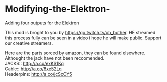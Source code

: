 # Modifying-the-Elektron-
Adding four outputs for the Elektron

This mod is broght to you by https://go.twitch.tv/oh_bother.
HE streamed this process fully can be seen in a video i hope he will make public.
Support our creative streamers.

Here are the parts sorced by amazon, they can be found elsewhere.
Althought the jack have not been reccomended.
<br>
JACKS::     http://a.co/exKS1Kq 
<br>
Cable::     http://a.co/8xe52Lq 
<br>
Headerpins: http://a.co/jcScOY5

